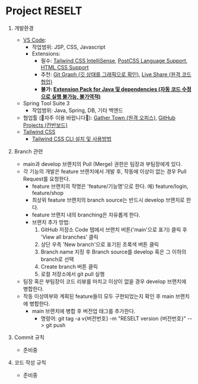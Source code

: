 # Project RESELT
1. 개발환경
    - [VS Code](https://code.visualstudio.com/):
        - 작업범위: JSP, CSS, Javascript
        - Extensions:
            - 필수: [Tailwind CSS IntelliSense](https://marketplace.visualstudio.com/items?itemName=bradlc.vscode-tailwindcss), [PostCSS Language Support](https://marketplace.visualstudio.com/items?itemName=csstools.postcss), [HTML CSS Support](https://marketplace.visualstudio.com/items?itemName=mhutchie.git-graph)
            - 추천: [Git Graph (깃 상태를 그래픽으로 확인)](https://marketplace.visualstudio.com/items?itemName=mhutchie.git-graph), [Live Share (원격 코드 협업)](https://marketplace.visualstudio.com/items?itemName=MS-vsliveshare.vsliveshare)
            - **불가: [Extension Pack for Java 및 dependencies (자동 코드 수정으로 실행 불가능, 불가역적)](https://marketplace.visualstudio.com/items?itemName=vscjava.vscode-java-pack)**
    - Spring Tool Suite 3
        - 작업범위: Java, Spring, DB, 기타 백엔드
    - 협업툴 (🙏자주 이용 바랍니다🙏): [Gather Town (원격 오피스)](https://app.gather.town/invite?token=kcTp-jMm5i9hr3RX_eeZAISPmPHZ9dv6), [GitHub Projects (칸반보드)](https://github.com/orgs/reseltbitcamp/projects/3/views/1)
    - [Tailwind CSS](https://tailwindcss.com/docs/installation)
        - [Tailwind CSS CLI 설치 및 사용방법](https://github.com/reseltbitcamp/reselt/wiki/TailwindCSS-CLI-%EC%84%A4%EC%B9%98-%EB%B0%8F-%EC%82%AC%EC%9A%A9%EB%B0%A9%EB%B2%95#1-nodejs-%EC%84%A4%EC%B9%98)


2. Branch 관련
    - main과 develop 브랜치의 Pull (Merge) 권한은 팀장과 부팀장에게 있다.
    - 각 기능의 개발은 feature 브랜치에서 개발 후, 작동에 이상이 없는 경우 Pull Request를 요청한다.
        - feature 브랜치의 작명은 'feature/기능명'으로 한다. 예) feature/login, feature/shop
        - 최상위 feature 브랜치의 branch source는 반드시 develop 브랜치로 한다.
        - feature 브랜치 내의 branching은 자유롭게 한다.
        - 브랜치 추가 방법:
            1. GitHub 저장소 Code 탭에서 브랜치 버튼('main'으로 표기) 클릭 후 'View all branches' 클릭
            2. 상단 우측 'New branch'으로 표기된 초록색 버튼 클릭
            3. Branch name 지정 후 Branch source를 develop 혹은 그 이하의 branch로 선택
            4. Create branch 버튼 클릭
            5. 로컬 저장소에서 git pull 실행
    - 팀장 혹은 부팀장이 코드 리뷰를 마치고 이상이 없을 경우 develop 브랜치에 병합한다.
    - 작동 이상여부와 계획된 feature들이 모두 구현되었는지 확인 후 main 브랜치에 병합한다.
        - main 브랜치에 병합 후 버전업 태그를 추가한다.
            - 명령어: git tag -a v{버전번호} -m "RESELT version {버전번호}" --> git push


3. Commit 규칙
    - 준비중


4. 코드 작성 규칙
    - 준비중 

